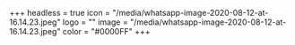 +++
headless = true
icon = "/media/whatsapp-image-2020-08-12-at-16.14.23.jpeg"
logo = ""
image = "/media/whatsapp-image-2020-08-12-at-16.14.23.jpeg"
color = "#0000FF"
+++
